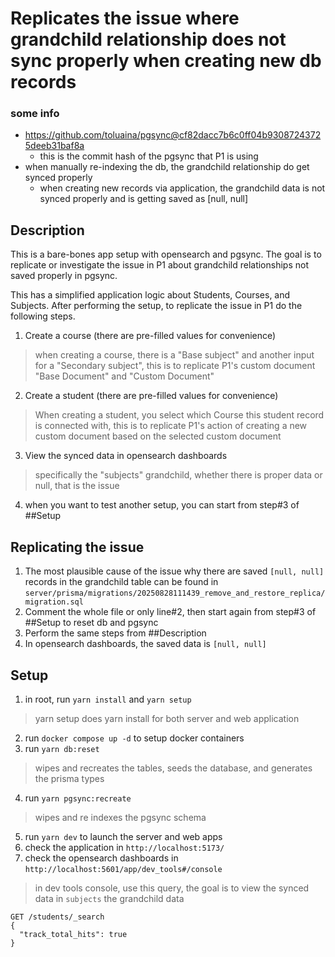 # Replicates the issue where grandchild relationship does not sync properly when creating new db records

### some info
- https://github.com/toluaina/pgsync@cf82dacc7b6c0ff04b93087243725deeb31baf8a
  - this is the commit hash of the pgsync that P1 is using
- when manually re-indexing the db, the grandchild relationship do get synced properly
  - when creating new records via application, the grandchild data is not synced properly and is getting saved as [null, null]

## Description
This is a bare-bones app setup with opensearch and pgsync. The goal is to replicate or investigate the issue in P1 about grandchild relationships not saved properly in pgsync.

This has a simplified application logic about Students, Courses, and Subjects.
After performing the setup, to replicate the issue in P1 do the following steps.
1. Create a course (there are pre-filled values for convenience)
> when creating a course, there is a "Base subject" and another input for a "Secondary subject", this is to replicate P1's custom document "Base Document" and "Custom Document"
2. Create a student (there are pre-filled values for convenience)
> When creating a student, you select which Course this student record is connected with, this is to replicate P1's action of creating a new custom document based on the selected custom document
3. View the synced data in opensearch dashboards
> specifically the "subjects" grandchild, whether there is proper data or null, that is the issue
4. when you want to test another setup, you can start from step#3 of ##Setup

## Replicating the issue
1. The most plausible cause of the issue why there are saved `[null, null]` records in the grandchild table can be found in `server/prisma/migrations/20250828111439_remove_and_restore_replica/migration.sql`
2. Comment the whole file or only line#2, then start again from step#3 of ##Setup to reset db and pgsync
3. Perform the same steps from ##Description
4. In opensearch dashboards, the saved data is `[null, null]`

## Setup
1. in root, run `yarn install` and `yarn setup`
> yarn setup does yarn install for both server and web application
2. run `docker compose up -d` to setup docker containers
3. run `yarn db:reset`
> wipes and recreates the tables, seeds the database, and generates the prisma types
4. run `yarn pgsync:recreate`
> wipes and re indexes the pgsync schema
5. run `yarn dev` to launch the server and web apps
6. check the application in `http://localhost:5173/`
7. check the opensearch dashboards in `http://localhost:5601/app/dev_tools#/console`
> in dev tools console, use this query, the goal is to view the synced data in `subjects` the grandchild data
```
GET /students/_search
{
  "track_total_hits": true
}
```